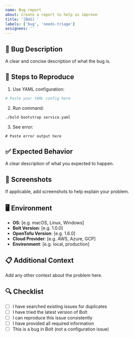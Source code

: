 ```yaml
---
name: Bug report
about: Create a report to help us improve
title: '[BUG] '
labels: ['bug', 'needs-triage']
assignees: ''
---
```


## 🐛 Bug Description

A clear and concise description of what the bug is.

## 🔄 Steps to Reproduce

1. Use YAML configuration:
```yaml
# Paste your YAML config here
```

2. Run command:
```bash
./bold bootstrap service.yaml
```

3. See error:
```
# Paste error output here
```

## ✅ Expected Behavior

A clear description of what you expected to happen.

## 📸 Screenshots

If applicable, add screenshots to help explain your problem.

## 🖥️ Environment

- **OS**: [e.g. macOS, Linux, Windows]
- **Bolt Version**: [e.g. 1.0.0]
- **OpenTofu Version**: [e.g. 1.6.0]
- **Cloud Provider**: [e.g. AWS, Azure, GCP]
- **Environment**: [e.g. local, production]

## 📋 Additional Context

Add any other context about the problem here.

## 🔍 Checklist

- [ ] I have searched existing issues for duplicates
- [ ] I have tried the latest version of Bolt
- [ ] I can reproduce this issue consistently
- [ ] I have provided all required information
- [ ] This is a bug in Bolt (not a configuration issue) 